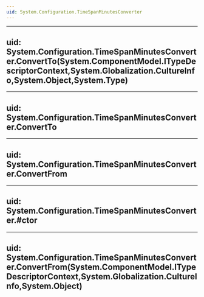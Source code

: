 ```yaml
---
uid: System.Configuration.TimeSpanMinutesConverter
---
```


---
uid: System.Configuration.TimeSpanMinutesConverter.ConvertTo(System.ComponentModel.ITypeDescriptorContext,System.Globalization.CultureInfo,System.Object,System.Type)
---

---
uid: System.Configuration.TimeSpanMinutesConverter.ConvertTo
---

---
uid: System.Configuration.TimeSpanMinutesConverter.ConvertFrom
---

---
uid: System.Configuration.TimeSpanMinutesConverter.#ctor
---

---
uid: System.Configuration.TimeSpanMinutesConverter.ConvertFrom(System.ComponentModel.ITypeDescriptorContext,System.Globalization.CultureInfo,System.Object)
---
